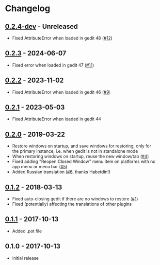 # Changelog

## [0.2.4-dev][Unreleased] - Unreleased
* Fixed AttributeError when loaded in gedit 48 ([#12])

## [0.2.3] - 2024-06-07
* Fixed error when loaded in gedit 47 ([#11])

## [0.2.2] - 2023-11-02
* Fixed AttributeError when loaded in gedit 46 ([#9])

## [0.2.1] - 2023-05-03
* Fixed AttributeError when loaded in gedit 44

## [0.2.0] - 2019-03-22
* Restore windows on startup, and save windows for restoring, only for
  the primary instance, i.e. when gedit is not in standalone mode
* When restoring windows on startup, reuse the new window/tab ([#4])
* Fixed adding "Reopen Closed Window" menu item on platforms with no app
  menu or menu bar ([#5])
* Added Russian translation ([#6], thanks Habetdin!)

## [0.1.2] - 2018-03-13
* Fixed auto-closing gedit if there are no windows to restore ([#1])
* Fixed (potentially) affecting the translations of other plugins

## [0.1.1] - 2017-10-13
* Added .pot file

## 0.1.0 - 2017-10-13
* Initial release


[Unreleased]: https://github.com/jefferyto/gedit-ex-mortis/compare/0.2.3...main
[0.2.3]: https://github.com/jefferyto/gedit-ex-mortis/compare/0.2.2...0.2.3
[0.2.2]: https://github.com/jefferyto/gedit-ex-mortis/compare/0.2.1...0.2.2
[0.2.1]: https://github.com/jefferyto/gedit-ex-mortis/compare/0.2.0...0.2.1
[0.2.0]: https://github.com/jefferyto/gedit-ex-mortis/compare/0.1.2...0.2.0
[0.1.2]: https://github.com/jefferyto/gedit-ex-mortis/compare/0.1.1...0.1.2
[0.1.1]: https://github.com/jefferyto/gedit-ex-mortis/compare/0.1.0...0.1.1

[#1]: https://github.com/jefferyto/gedit-ex-mortis/issues/1
[#4]: https://github.com/jefferyto/gedit-ex-mortis/issues/4
[#5]: https://github.com/jefferyto/gedit-ex-mortis/issues/5
[#6]: https://github.com/jefferyto/gedit-ex-mortis/pull/6
[#9]: https://github.com/jefferyto/gedit-ex-mortis/issues/9
[#11]: https://github.com/jefferyto/gedit-ex-mortis/issues/11
[#12]: https://github.com/jefferyto/gedit-ex-mortis/issues/12
